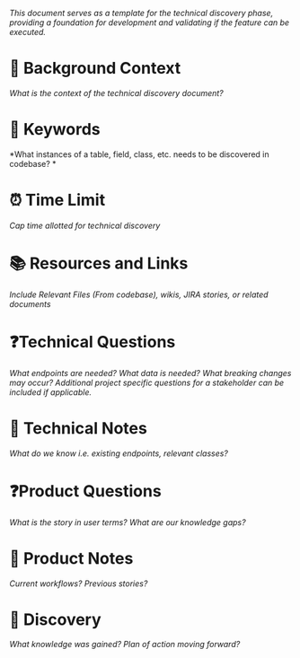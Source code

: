 *This document serves as a template for the technical discovery phase, providing a foundation for development and validating if the feature can be executed.*

# 📜 Background Context
*What is the context of the technical discovery document?*
# 🔑 Keywords
*What instances of a table, field, class, etc. needs to be discovered in codebase? *
# ⏰ Time Limit
*Cap time allotted for technical discovery*
# 📚 Resources and Links
*Include Relevant Files (From codebase), wikis, JIRA stories, or related documents*
# ❓Technical Questions
*What endpoints are needed? What data is needed? What breaking changes may occur? Additional project specific questions for a stakeholder can be included if applicable.*
# 📝 Technical Notes
*What do we know i.e. existing endpoints, relevant classes?*
# ❓Product Questions
*What is the story in user terms? What are our knowledge gaps?*
# 📝 Product Notes
*Current workflows? Previous stories?*
# 🔎 Discovery
*What knowledge was gained? Plan of action moving forward?*
